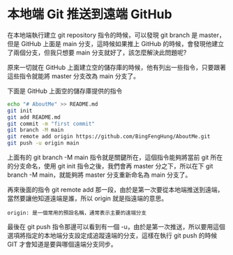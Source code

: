 # 本地端 Git 推送到遠端 GitHub

在本地端執行建立 git repository 指令的時候，可以發現 git branch 是 master，但是 GitHub 上面是 main 分支，這時候如果推上 GitHub 的時候，會發現他建立了兩個分支，但我只想要 main 分支就好了，該怎麼解決此問題呢?

原來一切就在 GitHub 上面建立空的儲存庫的時候，他有列出一些指令，只要跟著這些指令就能將 master 分支改為 main 分支了。

下面是 GitHub 上面空的儲存庫提供的指令

```sh
echo "# AboutMe" >> README.md
git init
git add README.md
git commit -m "first commit"
git branch -M main
git remote add origin https://github.com/BingFengHung/AboutMe.git
git push -u origin main
```

上面有的 git branch -M main 指令就是關鍵所在，這個指令能夠將當前 git 所在的分支命名，使用 git init 指令之後，我們會再 master 分之下，所以在下 git branch -M main，就能夠將 master 分支重新命名為 main 分支了。

再來後面的指令 git remote add 那一段，由於是第一次要從本地端推送到遠端，當然要讓他知道遠端是誰，所以 origin 就是指遠端的意思。

```
origin: 是一個常用的預設名稱，通常表示主要的遠端分支
```

最後在 git push 指令那邊可以看到有一個 -u，由於是第一次推送，所以要用這個選項將指定的本地端分支設定成追蹤遠端的分支，這樣在執行 git push 的時候 GIT 才會知道是要與哪個遠端分支同步。
